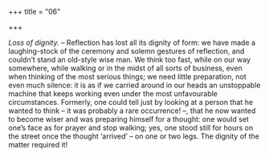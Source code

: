 +++
title = "06"

+++

*Loss of dignity.* – Reflection has lost all its dignity of form: we have made a laughing-stock of the ceremony and solemn gestures of reflection, and couldn’t stand an old-style wise man. We think too fast, while on our way somewhere, while walking or in the midst of all sorts of business, even when thinking of the most serious things; we need little preparation, not even much silence: it is as if we carried around in our heads an unstoppable machine that keeps working even under the most unfavourable circumstances. Formerly, one could tell just by looking at a person that he wanted to think – it was probably a rare occurrence\! –, that he now wanted to become wiser and was preparing himself for a thought: one would set one’s face as for prayer and stop walking; yes, one stood still for hours on the street once the thought ‘arrived’ – on one or two legs. The dignity of the matter required it\!



